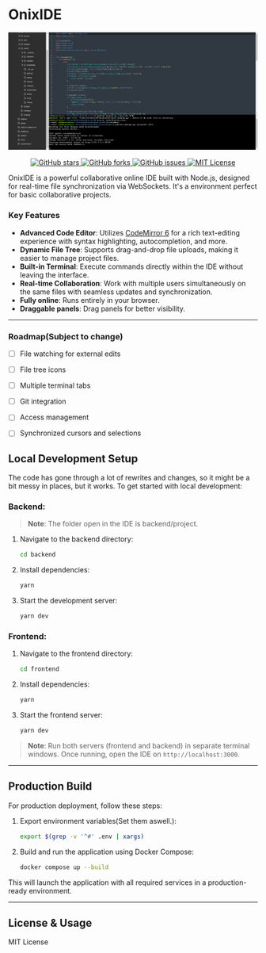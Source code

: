 # OnixIDE

![Editor Image](docs/head.png "Editor image")

<div align="center">
  <a href="https://github.com/ExoOnix/OnixIDE">
    <img src="https://img.shields.io/github/stars/ExoOnix/OnixIDE?style=for-the-badge" alt="GitHub stars" />
  </a>
  <a href="https://github.com/ExoOnix/OnixIDE/fork">
    <img src="https://img.shields.io/github/forks/ExoOnix/OnixIDE?style=for-the-badge" alt="GitHub forks" />
  </a>
  <a href="https://github.com/ExoOnix/OnixIDE/issues">
    <img src="https://img.shields.io/github/issues/ExoOnix/OnixIDE?style=for-the-badge" alt="GitHub issues" />
  </a>
<a href="https://opensource.org/license/mit">
  <img src="https://img.shields.io/badge/license-MIT-lightgrey.svg?style=for-the-badge" alt="MIT License" />
</a>
</div>

OnixIDE is a powerful collaborative online IDE built with Node.js, designed for real-time file synchronization via WebSockets. It's a environment perfect for basic collaborative projects.

### Key Features

- **Advanced Code Editor**: Utilizes [CodeMirror 6](https://codemirror.net/6/) for a rich text-editing experience with syntax highlighting, autocompletion, and more.
- **Dynamic File Tree**: Supports drag-and-drop file uploads, making it easier to manage project files.
- **Built-in Terminal**: Execute commands directly within the IDE without leaving the interface.
- **Real-time Collaboration**: Work with multiple users simultaneously on the same files with seamless updates and synchronization.
- **Fully online**: Runs entirely in your browser.
- **Draggable panels**: Drag panels for better visibility.
---

### Roadmap(Subject to change)

- [ ] File watching for external edits
- [ ] File tree icons
- [ ] Multiple terminal tabs
- [ ] Git integration
- [ ] Access management
- [ ] Synchronized cursors and selections


## Local Development Setup
The code has gone through a lot of rewrites and changes, so it might be a bit messy in places, but it works.
To get started with local development:

### Backend:

> **Note**: The folder open in the IDE is backend/project.


1. Navigate to the backend directory:

   ```bash
   cd backend
   ```

2. Install dependencies:

   ```bash
   yarn
   ```

3. Start the development server:

   ```bash
   yarn dev
   ```

### Frontend:

1. Navigate to the frontend directory:

   ```bash
   cd frontend
   ```

2. Install dependencies:

   ```bash
   yarn
   ```

3. Start the frontend server:

   ```bash
   yarn dev
   ```

> **Note**: Run both servers (frontend and backend) in separate terminal windows. Once running, open the IDE on `http://localhost:3000`.

---

## Production Build

For production deployment, follow these steps:

1. Export environment variables(Set them aswell.):

   ```bash
   export $(grep -v '^#' .env | xargs)
   ```

2. Build and run the application using Docker Compose:

   ```bash
   docker compose up --build
   ```

This will launch the application with all required services in a production-ready environment.

---

## License & Usage

MIT License